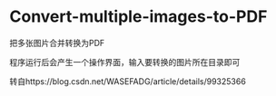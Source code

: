 # Convert-multiple-images-to-PDF
把多张图片合并转换为PDF

程序运行后会产生一个操作界面，输入要转换的图片所在目录即可

转自https://blog.csdn.net/WASEFADG/article/details/99325366
